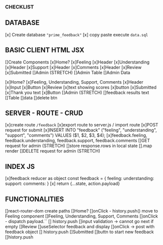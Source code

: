 ### CHECKLIST ###

## DATABASE
[x] Create database `"prime_feedback"`
[x] copy paste execute `data.sql`

## BASIC CLIENT HTML JSX
[]Create Components
    [x]Home?
    [x]Feeling
        [x]Header
    [x]Understanding
        [x]Header
    [x]Support
        [x]Header
    [x]Comments
        [x]Header
    [x]Review
    [x]Submitted
    []Admin (STRETCH)
        []Admin Table
            []Admin Data

[x]Home?
[x]Feeling, Understanding, Support, Comments
    [x]Header
    [x]Input
    [x]Button
[x]Review
    [x]text showing scores
    [x]button
[x]Submitted
    [x]Thank you text
    [x]Button
[]Admin (STRETCH)
    []feedback results text
    []Table
        []data
        []delete btn


## SERVER - ROUTE - CRUD
[x]create route `/feedback`
[x]export route to server.js / import route
[x]POST request for submit
    [x]INSERT INTO "feedback" ("feeling", "understanding", "support", "comments")
    VALUES ($1, $2, $3, $4);
    [x]feedback.feeling, 
        feedback.understanding, 
        feedback.support, 
        feedback.comments
[]GET request for admin (STRETCH)
    []store response.rows in local state
    [].map render
[]DELETE request for admin (STRETCH)

## INDEX JS
[x]feedback reducer as object
    const feedback = {
        feeling:
        understanding:
        support:
        comments:
    }
[x] return {...state, action.payload}

## FUNCTIONALITIES
[]react-router-dom create paths
[]Home?
    []onClick - history.push() move to Feeling component
[]Feeling, Understanding, Support, Comments
    []onClick - dispatch payload.``
    [] history.push
    []input validation -> cannot go next if empty
[]Review
    []useSelector feedback and display
    []onClick -> post with feedback object
    [] history.push
[]Submitted
    []buttn to start new feedback
    []history.push